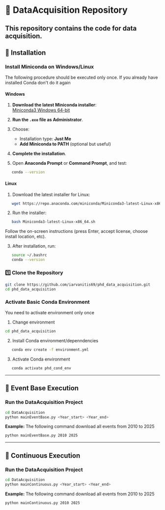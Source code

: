 # 📘 DataAcquisition Repository
This repository contains the code for data acquisition.
---
## 🧩 Installation

### Install Miniconda on Windows/Linux
The following procedure should be executed only once. If you already have installed Conda don't do it again

#### Windows

1. **Download the latest Miniconda installer**:  
   [Miniconda3 Windows 64-bit](https://repo.anaconda.com/miniconda/Miniconda3-latest-Windows-x86_64.exe)

2. **Run the `.exe` file as Administrator**.

3. Choose:
   - Installation type: **Just Me**
   - **Add Miniconda to PATH** (optional but useful)

4. **Complete the installation**.

5. Open **Anaconda Prompt** or **Command Prompt**, and test:
```bash
   conda --version
```

#### Linux

1. Download the latest installer for Linux:
```bash
   wget https://repo.anaconda.com/miniconda/Miniconda3-latest-Linux-x86_64.sh
```
2. Run the installer:
```bash
   bash Miniconda3-latest-Linux-x86_64.sh
```
   Follow the on-screen instructions (press Enter, accept license, choose install location, etc).

3. After installation, run:
```bash
   source ~/.bashrc
   conda --version
```


### 1️⃣ Clone the Repository
```bash
git clone https://github.com/iarvanitis69/phd_data_acquisition.git
cd phd_data_acquisition
```

### Activate Basic Conda Environment
You need to activate environment only once

1. Change environment 
```bash
cd phd_data_acquisition
```
2. Install Conda environment/depenndencies
```bash
   conda env create -f environment.yml
```` 
3. Activate Conda environment
```bash
   conda activate phd_cond_env
```
---

## 🚀 Event Base Execution

### Run the DataAcquisition Project
```bash
cd DataAcquisition
python mainEventBase.py <Year_start> <Year_end>
```

**Example:**
The following command download all events from 2010 to 2025
```bash
python mainEventBase.py 2010 2025 
```

---
## 🚀 Continuous Execution

### Run the DataAcquisition Project
```bash
cd DataAcquisition
python mainContinuous.py <Year_start> <Year_end>
```

**Example:**
The following command download all events from 2010 to 2025
```bash
python mainContinuous.py 2010 2025 
```



